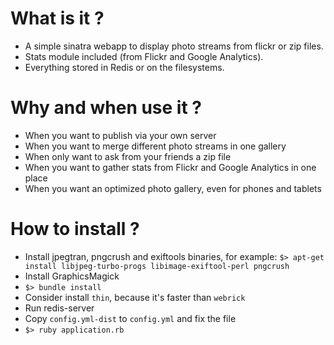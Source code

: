 What is it ?
============

* A simple sinatra webapp to display photo streams from flickr or zip files.
* Stats module included (from Flickr and Google Analytics).
* Everything stored in Redis or on the filesystems.

Why and when use it ?
=====================

* When you want to publish via your own server
* When you want to merge different photo streams in one gallery
* When only want to ask from your friends a zip file
* When you want to gather stats from Flickr and Google Analytics in one place
* When you want an optimized photo gallery, even for phones and tablets

How to install ?
================

* Install jpegtran, pngcrush and exiftools binaries, for example: `$> apt-get install libjpeg-turbo-progs libimage-exiftool-perl pngcrush`
* Install GraphicsMagick
* `$> bundle install`
* Consider install `thin`, because it's faster than `webrick`
* Run redis-server
* Copy `config.yml-dist` to `config.yml` and fix the file
* `$> ruby application.rb`
